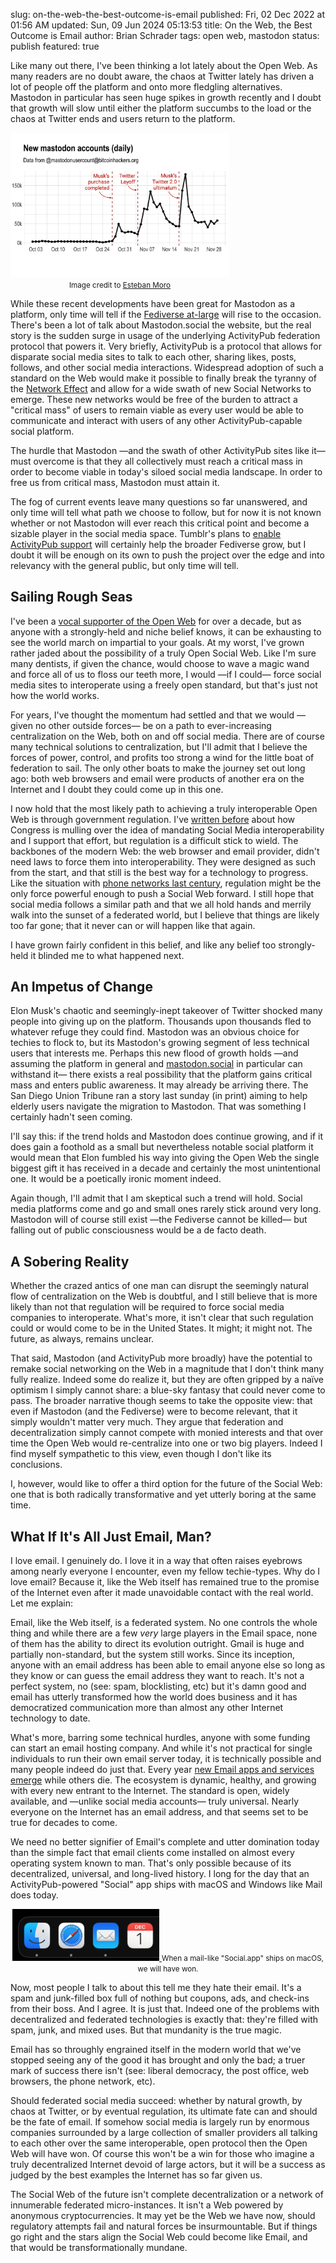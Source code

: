 slug: on-the-web-the-best-outcome-is-email
published: Fri, 02 Dec 2022 at 01:56 AM
updated: Sun, 09 Jun 2024 05:13:53 
title: On the Web, the Best Outcome is Email
author: Brian Schrader
tags: open web, mastodon
status: publish
featured: true

Like many out there, I've been thinking a lot lately about the Open Web. As many readers are no doubt aware, the chaos at Twitter lately has driven a lot of people off the platform and onto more fledgling alternatives. Mastodon in particular has seen huge spikes in growth recently and I doubt that growth will slow until either the platform succumbs to the load or the chaos at Twitter ends and users return to the platform.

<div class="image-right" style="max-width:350px;">
<a
    href="https://datasci.social/@estebanmoro/109429814361434072">
    <img
        alt="A chart of Mastodon's recent user growth with large spikes around significant Twitter changes"
        src="/images/blog/moro-chart.png"
    />
</a>
<center><small>Image credit to <a href="https://datasci.social/@estebanmoro/109429814361434072">Esteban Moro</a></small></center>
</div>

While these recent developments have been great for Mastodon as a platform, only time will tell if the [Fediverse at-large](https://en.wikipedia.org/wiki/Fediverse) will rise to the occasion. There's been a lot of talk about Mastodon.social the website, but the real story is the sudden surge in usage of the underlying ActivityPub federation protocol that powers it. Very briefly, ActivityPub is a protocol that allows for disparate social media sites to talk to each other, sharing likes, posts, follows, and other social media interactions. Widespread adoption of such a standard on the Web would make it possible to finally break the tyranny of the [Network Effect](https://en.wikipedia.org/wiki/Network_effect) and allow for a wide swath of new Social Networks to emerge. These new networks would be free of the burden to attract a "critical mass" of users to remain viable as every user would be able to communicate and interact with users of any other ActivityPub-capable social platform.

The hurdle that Mastodon &mdash;and the swath of other ActivityPub sites like it&mdash; must overcome is that they all collectively must reach a critical mass in order to become viable in today's siloed social media landscape. In order to free us from critical mass, Mastodon must attain it.

The fog of current events leave many questions so far unanswered, and only time will tell what path we choose to follow, but for now it is not known whether or not Mastodon will ever reach this critical point and become a sizable player in the social media space. Tumblr's plans to [enable ActivityPub support](https://techcrunch.com/2022/11/21/tumblr-to-add-support-for-activitypub-the-social-protocol-powering-mastodon-and-other-apps/) will certainly help the broader Fediverse grow, but I doubt it will be enough on its own to push the project over the edge and into relevancy with the general public, but only time will tell.


## Sailing Rough Seas

I've been a [vocal supporter of the Open Web](/tags#tag-open%20web) for over a decade, but as anyone with a strongly-held and niche belief knows, it can be exhausting to see the world march on impartial to your goals. At my worst, I've grown rather jaded about the possibility of a truly Open Social Web. Like I'm sure many dentists, if given the chance, would choose to wave a magic wand and force all of us to floss our teeth more, I would &mdash;if I could&mdash; force social media sites to interoperate using a freely open standard, but that's just not how the world works.

For years, I've thought the momentum had settled and that we would &mdash;given no other outside forces&mdash; be on a path to ever-increasing centralization on the Web, both on and off social media. There are of course many technical solutions to centralization, but I'll admit that I believe the forces of power, control, and profits too strong a wind for the little boat of federation to sail. The only other boats to make the journey set out long ago: both web browsers and email were products of another era on the Internet and I doubt they could come up in this one.

I now hold that the most likely path to achieving a truly interoperable Open Web is through government regulation. I've [written before](/archive/house-judiciary-committee-recommends-interoperable-social-media/) about how Congress is mulling over the idea of mandating Social Media interoperability and I support that effort, but regulation is a difficult stick to wield. The backbones of the modern Web: the web browser and email provider, didn't need laws to force them into interoperability. They were designed as such from the start, and that still is the best way for a technology to progress. Like the situation with [phone networks last century](https://en.wikipedia.org/wiki/Communications_Act_of_1934), regulation might be the only force powerful enough to push a Social Web forward. I still hope that social media follows a similar path and that we all hold hands and merrily walk into the sunset of a federated world, but I believe that things are likely too far gone; that it never can or will happen like that again.

I have grown fairly confident in this belief, and like any belief too strongly-held it blinded me to what happened next.


## An Impetus of Change

Elon Musk's chaotic and seemingly-inept takeover of Twitter shocked many people into giving up on the platform. Thousands upon thousands fled to whatever refuge they could find. Mastodon was an obvious choice for techies to flock to, but its Mastodon's growing segment of less technical users that interests me. Perhaps this new flood of growth holds &mdash;and assuming the platform in general and [mastodon.social](https://mastodon.social) in particular can withstand it&mdash; there exists a real possibility that the platform gains critical mass and enters public awareness. It may already be arriving there. The San Diego Union Tribune ran a story last sunday (in print) aiming to help elderly users navigate the migration to Mastodon. That was something I certainly hadn't seen coming.

I'll say this: if the trend holds and Mastodon does continue growing, and if it does gain a foothold as a small but nevertheless notable social platform it would mean that Elon fumbled his way into giving the Open Web the single biggest gift it has received in a decade and certainly the most unintentional one. It would be a poetically ironic moment indeed.

Again though, I'll admit that I am skeptical such a trend will hold. Social media platforms come and go and small ones rarely stick around very long. Mastodon will of course still exist &mdash;the Fediverse cannot be killed&mdash; but falling out of public consciousness would be a de facto death.


## A Sobering Reality

Whether the crazed antics of one man can disrupt the seemingly natural flow of centralization on the Web is doubtful, and I still believe that is more likely than not that regulation will be required to force social media companies to interoperate. What's more, it isn't clear that such regulation could or would come to be in the United States. It might; it might not. The future, as always, remains unclear.

That said, Mastodon (and ActivityPub more broadly) have the potential to remake social networking on the Web in a magnitude that I don't think many fully realize. Indeed some do realize it, but they are often gripped by a naïve optimism I simply cannot share: a blue-sky fantasy that could never come to pass. The broader narrative though seems to take the opposite view: that even if Mastodon (and the Fediverse) were to become relevant, that it simply wouldn't matter very much. They argue that federation and decentralization simply cannot compete with monied interests and that over time the Open Web would re-centralize into one or two big players. Indeed I find myself sympathetic to this view, even though I don't like its conclusions.

I, however, would like to offer a third option for the future of the Social Web: one that is both radically transformative and yet utterly boring at the same time.


## What If It's All Just Email, Man?

I love email. I genuinely do. I love it in a way that often raises eyebrows among nearly everyone I encounter, even my fellow techie-types. Why do I love email? Because it, like the Web itself has remained true to the promise of the Internet even after it made unavoidable contact with the real world. Let me explain:

Email, like the Web itself, is a federated system. No one controls the whole thing and while there are a few *very* large players in the Email space, none of them has the ability to direct its evolution outright. Gmail is huge and partially non-standard, but the system still works. Since its inception, anyone with an email address has been able to email anyone else so long as they know or can guess the email address they want to reach. It's not a perfect system, no (see: spam, blocklisting, etc) but it's damn good and email has utterly transformed how the world does business and it has democratized communication more than almost any other Internet technology to date.

What's more, barring some technical hurdles, anyone with some funding can start an email hosting company. And while it's not practical for single individuals to run their own email server today, it is technically possible and many people indeed do just that. Every year [new Email apps and services emerge](https://www.hey.com) while others die. The ecosystem is dynamic, healthy, and growing with every new entrant to the Internet. The standard is open, widely available, and &mdash;unlike social media accounts&mdash; truly universal. Nearly everyone on the Internet has an email address, and that seems set to be true for decades to come.

We need no better signifier of Email's complete and utter domination today than the simple fact that email clients come installed on almost every operating system known to man. That's only possible because of its decentralized, universal, and long-lived history. I long for the day that an ActivityPub-powered "Social" app ships with macOS and Windows like Mail does today.

<div class="image-center"><center>
<a
    href="https://datasci.social/@estebanmoro/109429814361434072">
    <img
        alt="A truly federated macOS dock"
        src="/images/blog/federated-dock.png"
    />
</a>
<small>When a mail-like "Social.app" ships on macOS, we will have won.</small></center>
</div>

Now, most people I talk to about this tell me they hate their email. It's a spam and junk-filled box full of nothing but coupons, ads, and check-ins from their boss. And I agree. It is just that. Indeed one of the problems with decentralized and federated technologies is exactly that: they're filled with spam, junk, and mixed uses. But that mundanity is the true magic.

Email has so throughly engrained itself in the modern world that we've stopped seeing any of the good it has brought and only the bad; a truer mark of success there isn't (see: liberal democracy, the post office, web browsers, the phone network, etc).

Should federated social media succeed: whether by natural growth, by chaos at Twitter, or by eventual regulation, its ultimate fate can and should be the fate of email. If somehow social media is largely run by enormous companies  surrounded by a large collection of smaller providers all talking to each other over the same interoperable, open protocol then the Open Web will have won. Of course this won't be a win for those who imagine a truly decentralized Internet devoid of large actors, but it will be a success as judged by the best examples the Internet has so far given us.

The Social Web of the future isn't complete decentralization or a network of innumerable federated micro-instances. It isn't a Web powered by anonymous cryptocurrencies. It may yet be the Web we have now, should regulatory attempts fail and natural forces be insurmountable. But if things go right and the stars align the Social Web could become like Email, and that would be transformationally mundane.

